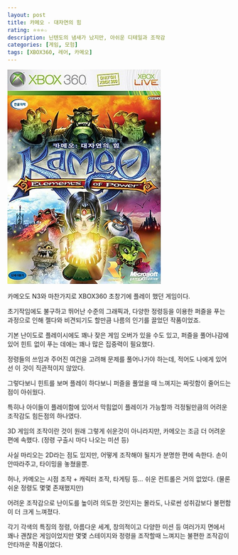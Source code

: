 ```yaml
---
layout: post
title: 카메오 - 대자연의 힘
rating: ⭐️⭐️⭐️☆
description: 닌텐도의 냄새가 났지만, 아쉬운 디테일과 조작감
categories: [게임, 모험]
tags: [XBOX360, 레어, 카메오]
---
```


![카메오](../../img/2011/kameo.jpg)

카메오도 N3와 마찬가지로 XBOX360 초창기에 플레이 했던 게임이다.

초기작임에도 불구하고 뛰어난 수준의 그래픽과, 다양한 정령등을 이용한 퍼즐을 푸는 과정으로 인해 젤다와 비견되기도 할만큼 나름의 인기를 끌었던 작품이었죠.

기본 난이도로 플레이시에도 꽤나 잦은 게임 오버가 있을 수도 있고, 퍼즐을 풀어나감에 있어 힌트 없이 푸는 데에는 꽤나 많은 집중력이 필요했다. 

정령들의 쓰임과 주어진 여건을 고려해 문제를 풀어나가야 하는데, 적어도 나에게 있어선 이 것이 직관적이지 않았다.

그렇다보니 힌트를 보며 플레이 하다보니 퍼즐을 풀었을 때 느껴지는 짜릿함이 줄어드는 점이 아쉬웠다.

특히나 아이들이 플레이함에 있어서 막힘없이 플레이가 가능할까 걱정될만큼의 어려운 조작감도 힘든점의 하나였다.

3D 게임의 조작이란 것이 원래 그렇게 쉬운것이 아니라지만, 카메오는 조금 더 어려운 편에 속했다. (정령 구출시 마다 나오는 미션 등) 

사실 마리오는 2D라는 점도 있지만, 어떻게 조작해야 될지가 분명한 편에 속한다. 손이 안따라주고, 타이밍을 놓쳤을뿐.

허나, 카메오는 시점 조작 + 캐릭터 조작, 타게팅 등... 쉬운 컨트롤은 거의 없었다. (물론 쉬운 정령도 몇몇 존재했지만)

어려운 조작감으로 난이도를 높이려 의도한 것인지는 몰라도, 나로썬 성취감보다 불편함이 더 크게 느껴졌다.

각기 각색의 특징의 정령, 아름다운 세계, 창의적이고 다양한 미션 등 여러가지 면에서 꽤나 괜찮은 게임이었지만 몇몇 스테이지와 정령을 조작할때 느껴지는 불편한 조작감이 안타까운 작품이었다.
